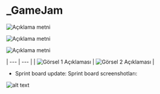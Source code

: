 # _GameJam

![Açıklama metni](https://cdn.discordapp.com/attachments/1250405114477416525/1259564074023256175/recoil.gif?ex=668c23f4&is=668ad274&hm=da7d39d909cf7d1a3eefefc5aff689c068f37fbcddd67dab7d0a8d949efbd983&)


![Açıklama metni](<img width="948" alt="Ekran Resmi 2024-07-07 20 44 47" src="https://github.com/ozllemd/_GameJam/assets/159573862/6e1fd7c9-81ae-41d0-83f5-715588380056">
)



![Açıklama metni](<img width="1333" alt="miros" src="https://github.com/ozllemd/_GameJam/assets/159573862/3494bead-e16d-4072-9fb0-58275d5de85d">)



| --- | --- |
| ![Görsel 1 Açıklaması](<img width="1333" alt="miros" src="https://github.com/ozllemd/_GameJam/assets/159573862/d869fe56-6219-4a43-9731-714ca7471a5b">
) | ![Görsel 2 Açıklaması](images/image2.png) |


* Sprint board update: Sprint board screenshotları:

![alt text](<img width="1333" alt="miros" src="https://github.com/ozllemd/_GameJam/assets/159573862/358ad0a4-fa2d-4c2b-b933-3f5473060ca9">
)


